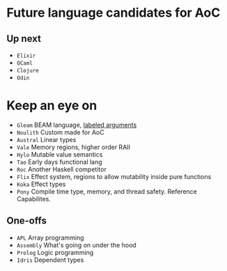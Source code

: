 # Future language candidates for AoC

## Up next

- `Elixir`
- `OCaml`
- `Clojure`
- `Odin`

# Keep an eye on

- `Gleam`   BEAM language, [labeled arguments](https://erikarow.land/notes/gleam-syntax) 
- `Noulith` Custom made for AoC
- `Austral` Linear types
- `Vale`    Memory regions, higher order RAII
- `Hylo`    Mutable value semantics
- `Tao`     Early days functional lang
- `Roc`     Another Haskell competitor
- `Flix`    Effect system, regions to allow mutability inside pure functions
- `Koka`    Effect types 
- `Pony`    Compile time type, memory, and thread safety. Reference Capabilites.

## One-offs

- `APL`      Array programming
- `Assembly` What's going on under the hood
- `Prolog`   Logic programming
- `Idris`    Dependent types
